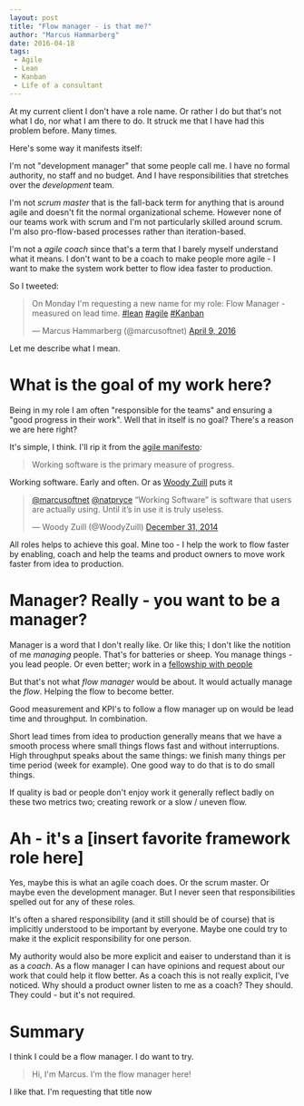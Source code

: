 ```yaml
---
layout: post
title: "Flow manager - is that me?"
author: "Marcus Hammarberg"
date: 2016-04-18
tags:
 - Agile
 - Lean
 - Kanban
 - Life of a consultant
---
```


At my current client I don't have a role name. Or rather I do but that's not what I do, nor what I am there to do. It struck me that I have had this problem before. Many times. 

Here's some way it manifests itself:

I'm not "development manager" that some people call me. I have no formal authority, no staff and no budget. And I have responsibilities that stretches over the *development* team.

I'm not *scrum master* that is the fall-back term for anything that is around agile and doesn't fit the normal organizational scheme. However none of our teams work with scrum and I'm not particularly skilled around scrum. I'm also pro-flow-based processes rather than iteration-based.

I'm not a *agile coach* since that's a term that I barely myself understand what it means. I don't want to be a coach to make people more agile - I want to make the system work better to flow idea faster to production. 

So I tweeted: 

<blockquote class="twitter-tweet" data-partner="tweetdeck"><p lang="en" dir="ltr">On Monday I&#39;m requesting a new name for my role: Flow Manager - measured on lead time. <a href="https://twitter.com/hashtag/lean?src=hash">#lean</a> <a href="https://twitter.com/hashtag/agile?src=hash">#agile</a> <a href="https://twitter.com/hashtag/Kanban?src=hash">#Kanban</a></p>&mdash; Marcus Hammarberg (@marcusoftnet) <a href="https://twitter.com/marcusoftnet/status/718781268113170432">April 9, 2016</a></blockquote>
<script async src="//platform.twitter.com/widgets.js" charset="utf-8"></script>

Let me describe what I mean.

<a name='more'></a>

# What is the goal of my work here?
Being in my role I am often "responsible for the teams" and ensuring a "good progress in their work". Well that in itself is no goal? There's a reason we are here right? 

It's simple, I think. I'll rip it from the [agile manifesto](http://agilemanifesto.org/):

<blockquote>Working software is the primary measure of progress.</blockquote>

Working software. Early and often. Or as [Woody Zuill](https://twitter.com/WoodyZuill) puts it

<blockquote class="twitter-tweet" data-lang="en"><p lang="en" dir="ltr"><a href="https://twitter.com/marcusoftnet">@marcusoftnet</a> <a href="https://twitter.com/natpryce">@natpryce</a> “Working Software” is software that users are actually using. Until it’s in use it is truly useless.</p>&mdash; Woody Zuill (@WoodyZuill) <a href="https://twitter.com/WoodyZuill/status/550094128386547712">December 31, 2014</a></blockquote>
<script async src="//platform.twitter.com/widgets.js" charset="utf-8"></script>

All roles helps to achieve this goal. Mine too - I help the work to flow faster by enabling, coach and help the teams and product owners to move work faster from idea to production.

# Manager? Really - you want to be a manager? 
Manager is a word that I don't really like. Or like this; I don't like the notition of me *managing* people. That's for batteries or sheep. You manage things - you lead people. Or even better; work in a [fellowship with people](https://flowchainsensei.wordpress.com/2012/07/30/leadership-or-fellowship/)

But that's not what *flow manager* would be about. It would actually manage the *flow*. Helping the flow to become better. 

Good measurement and KPI's to follow a flow manager up on would be lead time and throughput. In combination. 

Short lead times from idea to production generally means that we have a smooth process where small things flows fast and without interruptions. High throughput speaks about the same things: we finish many things per time period (week for example). One good way to do that is to do small things. 

If quality is bad or people don't enjoy work it generally reflect badly on these two metrics two; creating rework or a slow / uneven flow. 

# Ah - it's a [insert favorite framework role here]
Yes, maybe this is what an agile coach does. Or the scrum master. Or maybe even the development manager. But I never seen that responsibilities spelled out for any of these roles. 

It's often a shared responsibility (and it still should be of course) that is implicitly understood to be important by everyone. Maybe one could try to make it the explicit responsibility for one person. 

My authority would also be more explicit and eaiser to understand than it is as a *coach*. As a flow manager I can have opinions and request about our work that could help it flow better. As a coach this is not really explicit, I've noticed. Why should a product owner listen to me as a coach? They should. They could - but it's not required.

# Summary
I think I could be a flow manager. I do want to try. 

<blockquote>Hi, I'm Marcus. I'm the flow manager here!</blockquote>

I like that. I'm requesting that title now